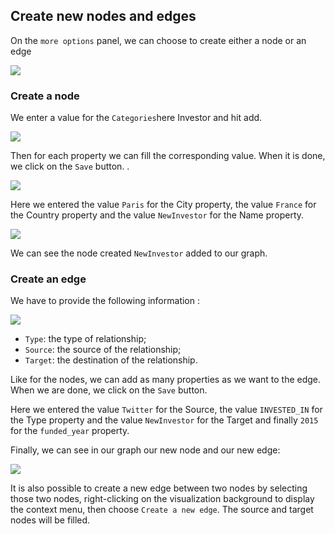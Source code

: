 ## Create new nodes and edges

On the ```more options``` panel, we can choose to create either a node or an edge

![](A1.png)

### Create a node

We enter a value for the ```Categories```here Investor and hit add. 

![](A2.png)

Then for each property we can fill the corresponding value. When it is done, we click on the ```Save``` button.
.

![](A3.png)

Here we entered the value ```Paris``` for the City property, the value ```France``` for the Country property and the value ```NewInvestor``` for the Name property.

![](A5.png)

We can see the node created ```NewInvestor``` added to our graph.


### Create an edge

We have to provide the following information :

![](A6.png)

* ```Type```: the type of relationship;
* ```Source```: the source of the relationship;
* ```Target```: the destination of the relationship.

Like for the nodes, we can add as many properties as we want to the edge. When we are done, we click on the ```Save``` button.

Here we entered the value ```Twitter``` for the Source, the value ```INVESTED_IN``` for the Type property and the value ```NewInvestor``` for the Target and finally ```2015``` for the ```funded_year``` property.


Finally, we can see in our graph our new node and our new edge:

![](A8.png)

It is also possible to create a new edge between two nodes by selecting those two nodes, right-clicking on the visualization background to display the context menu, then choose ```Create a new edge```. The source and target nodes will be filled.

